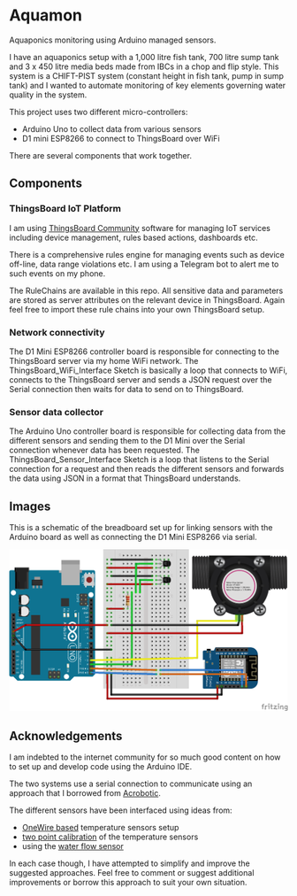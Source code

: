 # Aquamon

Aquaponics monitoring using Arduino managed sensors.

I have an aquaponics setup with a 1,000 litre fish tank, 700 litre sump
tank and 3 x 450 litre media beds made from IBCs in a chop and flip
style. This system is a CHIFT-PIST system (constant height in fish tank,
pump in sump tank) and I wanted to automate monitoring of key elements
governing water quality in the system.

This project uses two different micro-controllers:

* Arduino Uno to collect data from various sensors
* D1 mini ESP8266 to connect to ThingsBoard over WiFi

There are several components that work together.

## Components

### ThingsBoard IoT Platform

I am using [ThingsBoard Community](https://thingsboard.io/) software for managing IoT services
including device management, rules based actions, dashboards etc.

There is a comprehensive rules engine for managing events such as device
off-line, data range violations etc. I am using a Telegram bot to alert
me to such events on my phone.

The RuleChains are available in this repo. All sensitive data and
parameters are stored as server attributes on the relevant device in
ThingsBoard. Again feel free to import these rule chains into your own
ThingsBoard setup.

### Network connectivity

The D1 Mini ESP8266 controller board is responsible for connecting to
the ThingsBoard server via my home WiFi network. The
ThingsBoard_WiFi_Interface Sketch is basically a loop that connects to
WiFi, connects to the ThingsBoard server and sends a JSON request over
the Serial connection then waits for data to send on to ThingsBoard.

### Sensor data collector

The Arduino Uno controller board is responsible for collecting data from
the different sensors and sending them to the D1 Mini over the Serial
connection whenever data has been requested. The
ThingsBoard_Sensor_Interface Sketch is a loop that listens to the Serial
connection for a request and then reads the different sensors and
forwards the data using JSON in a format that ThingsBoard understands.

## Images

This is a schematic of the breadboard set up for linking sensors with
the Arduino board as well as connecting the D1 Mini ESP8266 via serial.

![Schematic](/images/Aquamon_bb.png)

## Acknowledgements

I am indebted to the internet community for so much good content on how
to set up and develop code using the Arduino IDE.

The two systems use a serial connection to communicate using an approach
that I borrowed from [Acrobotic](https://youtu.be/6-RXqFS_UtU).

The different sensors have been interfaced using ideas from:

* [OneWire
  based](https://lastminuteengineers.com/ds18b20-arduino-tutorial/)  temperature sensors setup
* [two point
  calibration](https://www.instructables.com/id/Calibration-of-DS18B20-Sensor-With-Arduino-UNO/) of the temperature sensors
* using the [water flow
  sensor](https://www.instructables.com/id/How-to-Use-Water-Flow-Sensor-Arduino-Tutorial/)

In each case though, I have attempted to simplify and improve the
suggested approaches. Feel free to comment or suggest additional
improvements or borrow this approach to suit your own situation.
